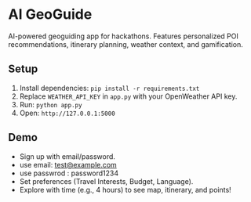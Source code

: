 # AI GeoGuide
AI-powered geoguiding app for hackathons. Features personalized POI recommendations, itinerary planning, weather context, and gamification.

## Setup
1. Install dependencies: `pip install -r requirements.txt`
2. Replace `WEATHER_API_KEY` in `app.py` with your OpenWeather API key.
3. Run: `python app.py`
4. Open: `http://127.0.0.1:5000`

## Demo
- Sign up with email/password.
- use email: test@example.com
- use passwrod : password1234
- Set preferences (Travel Interests, Budget, Language).
- Explore with time (e.g., 4 hours) to see map, itinerary, and points!
